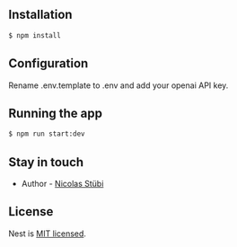 ## Installation

```bash
$ npm install
```

## Configuration

Rename .env.template to .env and add your openai API key.

## Running the app

```bash
$ npm run start:dev
```

## Stay in touch

- Author - [Nicolas Stübi](https://www.linkedin.com/in/nstubi/)

## License

Nest is [MIT licensed](LICENSE).
